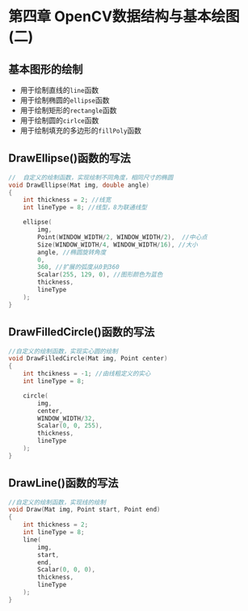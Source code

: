 # **第四章 OpenCV数据结构与基本绘图(二)**

## **基本图形的绘制**
- 用于绘制直线的``line``函数
- 用于绘制椭圆的``ellipse``函数
- 用于绘制矩形的``rectangle``函数
- 用于绘制圆的``cirlce``函数
- 用于绘制填充的多边形的``fillPoly``函数

## **DrawEllipse()函数的写法**
```c
//  自定义的绘制函数，实现绘制不同角度，相同尺寸的椭圆
void DrawEllipse(Mat img, double angle)
{
    int thickness = 2; //线宽
    int lineType = 8; //线型，8为联通线型

    ellipse(
        img,
        Point(WINDOW_WIDTH/2, WINDOW_WIDTH/2),  //中心点
        Size(WINDOW_WIDTH/4, WINDOW_WIDTH/16), //大小
        angle, //椭圆旋转角度
        0,
        360, //扩展的弧度从0到360
        Scalar(255, 129, 0), //图形颜色为蓝色
        thickness,
        lineType
    );
}
```
## **DrawFilledCircle()函数的写法**
```c
//自定义的绘制函数，实现实心圆的绘制
void DrawFilledCircle(Mat img, Point center)
{
    int thcikness = -1; //由线粗定义的实心
    int lineType = 8;

    circle(
        img,
        center,
        WINDOW_WIDTH/32,
        Scalar(0, 0, 255),
        thickness,
        lineType
    );
}
```

## **DrawLine()函数的写法**
```c
//自定义的绘制函数，实现线的绘制
void Draw(Mat img, Point start, Point end)
{
    int thickness = 2;
    int lineType = 8;
    line(
        img,
        start,
        end,
        Scalar(0, 0, 0),
        thickness,
        lineType
    );
}
```